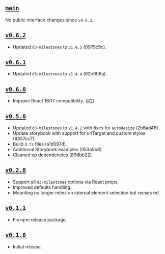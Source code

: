 ## [`main`](https://github.com/walterra/react-milestones-vis/tree/main)

No public interface changes since `v0.6.2`.

## [`v0.6.2`](https://github.com/walterra/react-milestones-vis/tree/v0.6.2)

- Updated `d3-milestones` to `v1.4.5` (0975c9c).

## [`v0.6.1`](https://github.com/walterra/react-milestones-vis/tree/v0.6.1)

- Updated `d3-milestones` to `v1.4.4` (62b906a).

## [`v0.6.0`](https://github.com/walterra/react-milestones-vis/tree/v0.6.0)

- Improve React 16/17 compatibility. ([#2](https://github.com/walterra/react-milestones-vis/pull/2))

## [`v0.5.0`](https://github.com/walterra/react-milestones-vis/tree/v0.5.0)

- Updated `d3-milestones` to `v1.4.2` with fixes for `autoResize` (2b6ad46).
- Update storybook with support for urlTarget and custom styles (9357cc7).
- Build `d.ts` files (a1d097d).
- Additional Storybook examples (053a5b8).
- Cleaned up dependencies (89dbb22).

## [`v0.2.0`](https://github.com/walterra/react-milestones-vis/tree/v0.2.0)

- Support all `d3-milestones` options via React props.
- Improved defaults handling.
- Mounting no longer relies on internal element selection but reuses ref.

## [`v0.1.1`](https://github.com/walterra/react-milestones-vis/tree/v0.1.1)

- Fix npm release package.

## [`v0.1.0`](https://github.com/walterra/react-milestones-vis/tree/v0.1.0)

- Initial release.
